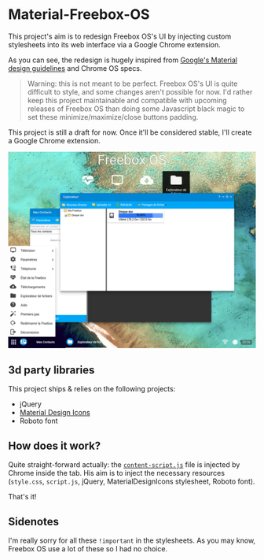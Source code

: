 # Material-Freebox-OS

This project's aim is to redesign Freebox OS's UI by injecting custom stylesheets into its web interface via a Google Chrome
extension.

As you can see, the redesign is hugely inspired from [Google's Material design guidelines](http://www.google.com/design/spec/material-design/introduction.html)
and Chrome OS specs.

> Warning: this is not meant to be perfect. Freebox OS's UI is quite difficult to style, and some changes aren't possible for now.
I'd rather keep this project maintainable and compatible with upcoming releases of Freebox OS than doing some Javascript black
magic to set these minimize/maximize/close buttons padding.

This project is still a draft for now. Once it'll be considered stable, I'll create a Google Chrome extension.

![Material-Freebox-OS](doc/screenshot.png)

## 3d party libraries
This project ships & relies on the following projects:

* jQuery
* [Material Design Icons](materialdesignicons.com)
* Roboto font

## How does it work?
Quite straight-forward actually: the [`content-script.js`](js/content-script.js) file is injected by Chrome inside the tab.
 His aim is to inject the necessary resources (`style.css`, `script.js`, jQuery, MaterialDesignIcons stylesheet, Roboto font).

That's it!

## Sidenotes
I'm really sorry for all these `!important` in the stylesheets. As you may know, Freebox OS use a lot of these so I had no choice.
